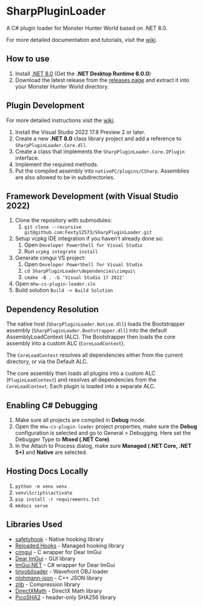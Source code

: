 # SharpPluginLoader

A C# plugin loader for Monster Hunter World based on .NET 8.0.

For more detailed documentation and tutorials, visit the [wiki](https://fexty12573.github.io/SharpPluginLoader/).

## How to use
1. Install [.NET 8.0](https://dotnet.microsoft.com/en-us/download/dotnet/8.0) (Get the **.NET Desktop Runtime 8.0.0**)
2. Download the latest release from the [releases page]() and extract it into your Monster Hunter World directory.

## Plugin Development
For more detailed instructions visit the [wiki](https://fexty12573.github.io/SharpPluginLoader/Development/).
1. Install the Visual Studio 2022 17.8 Preview 2 or later.
2. Create a new **.NET 8.0** class library project and add a reference to `SharpPluginLoader.Core.dll`. 
3. Create a class that implements the `SharpPluginLoader.Core.IPlugin` interface.
4. Implement the required methods.
5. Put the compiled assembly into `nativePC/plugins/CSharp`. Assemblies are also allowed to be in subdirectories.

## Framework Development (with Visual Studio 2022)
1. Clone the repository with submodules:
    1. `git clone --recursive git@github.com:Fexty12573/SharpPluginLoader.git`
2. Setup vcpkg IDE integration if you haven't already done so:
    1. Open `Developer PowerShell for Visual Studio`
    2. Run `vcpkg integrate install`
3. Generate cimgui VS project:
    1. Open `Developer PowerShell for Visual Studio`
    2. `cd SharpPluginLoader\dependencies\cimgui\`
    3. `cmake -B . -G 'Visual Studio 17 2022'`
4. Open `mhw-cs-plugin-loader.sln`
5. Build solution `Build -> Build Solution`

## Dependency Resolution
The native host (`SharpPluginLoader.Native.dll`) loads the Bootstrapper assembly (`SharpPluginLoader.Bootstrapper.dll`)
into the default AssemblyLoadContext (ALC). The Bootstrapper then loads the core assembly into a custom ALC (`CoreLoadContext`).

The `CoreLoadContext` resolves all dependencies either from the current directory, or via the Default ALC.

The core assembly then loads all plugins into a custom ALC (`PluginLoadContext`) and resolves all dependencies from the `CoreLoadContext`. Each plugin is loaded into a separate ALC.

## **Enabling C# Debugging**
1. Make sure all projects are compiled in **Debug** mode.
2. Open the `mhw-cs-plugin-loader` project properties, make sure the **Debug** configuration is selected and go to General > Debugging. Here set the Debugger Type to **Mixed (.NET Core)**.
3. In the Attach to Process dialog, make sure **Managed (.NET Core, .NET 5+)** and **Native** are selected.

## **Hosting Docs Locally**
1. `python -m venv venv`
2. `venv\Scripts\activate`
3. `pip install -r requirements.txt`
4. `mkdocs serve`

## **Libraries Used**
- [safetyhook](https://github.com/cursey/safetyhook) - Native hooking library
- [Reloaded.Hooks](https://github.com/Reloaded-Project/Reloaded.Hooks) - Managed hooking library
- [cimgui](https://github.com/cimgui/cimgui) - C wrapper for Dear ImGui
- [Dear ImGui](https://github.com/ocornut/imgui) - GUI library
- [ImGui.NET](https://github.com/ImGuiNET/ImGui.NET) - C# wrapper for Dear ImGui
- [tinyobjloader](https://github.com/tinyobjloader/tinyobjloader) - Wavefront OBJ loader
- [nlohmann-json](https://github.com/nlohmann/json) - C++ JSON library
- [zlib](https://www.zlib.net/) - Compression library
- [DirectXMath](https://github.com/microsoft/DirectXMath) - DirectX Math library
- [PicoSHA2](https://github.com/okdshin/PicoSHA2) - header-only SHA256 library